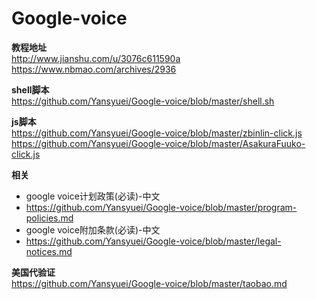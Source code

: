 # Google-voice
**教程地址**<br>
http://www.jianshu.com/u/3076c611590a<br>
https://www.nbmao.com/archives/2936

**shell脚本**<br>
https://github.com/Yansyuei/Google-voice/blob/master/shell.sh

**js脚本**<br>
https://github.com/Yansyuei/Google-voice/blob/master/zbinlin-click.js <br>
https://github.com/Yansyuei/Google-voice/blob/master/AsakuraFuuko-click.js

**相关**<br>
- google voice计划政策(必读)-中文
- https://github.com/Yansyuei/Google-voice/blob/master/program-policies.md<br>
- google voice附加条款(必读)-中文
- https://github.com/Yansyuei/Google-voice/blob/master/legal-notices.md<br>

**美国代验证**<br>
https://github.com/Yansyuei/Google-voice/blob/master/taobao.md


